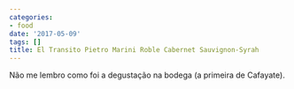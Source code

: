 ```yaml
---
categories:
- food
date: '2017-05-09'
tags: []
title: El Transito Pietro Marini Roble Cabernet Sauvignon-Syrah
---
```


Não me lembro como foi a degustação na bodega (a primeira de Cafayate).